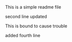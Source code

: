 This is a simple readme file

second line updated

This is bound to cause trouble

added fourth line
